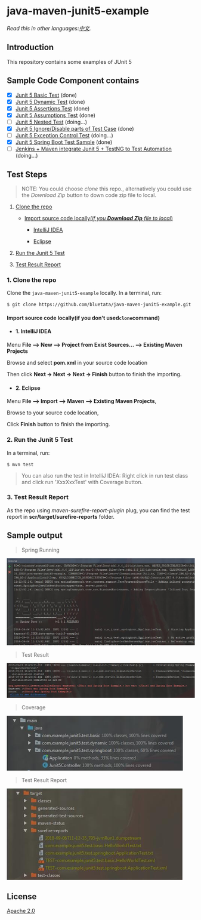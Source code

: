 # java-maven-junit5-example

*Read this in other languages:[中文](README-cn.md).*


## Introduction
This repository contains some examples of JUnit 5

## Sample Code Component contains

- [X] [Junit 5 Basic Test](/src/test/java/com/example/junit5/test/basic) (done)
- [X] [Junit 5 Dynamic Test](/src/test/java/com/example/junit5/test/dynamic) (done)
- [X] [Junit 5 Assertions Test](/src/test/java/com/example/junit5/test/assertions) (done)
- [X] [Junit 5 Assumptions Test](/src/test/java/com/example/junit5/test/assumptions) (done)
- [ ] [Junit 5 Nested Test]() (doing...)
- [X] [Junit 5 Ignore/Disable parts of Test Case](/src/test/java/com/example/junit5/test/disable) (done)
- [ ] [Junit 5 Exception Control Test]() (doing...)
- [X] [Junit 5 Spring Boot Test Sample](/src/test/java/com/example/junit5/test/springboot) (done)
- [ ] [Jenkins + Maven integrate Junit 5 + TestNG to Test Automation]() (doing...)

## Test Steps
> NOTE: You could choose *clone* this repo., alternatively you could use the *Download Zip* button  to down code zip file to local.

1. [Clone the repo](#1-clone-the-repo)

   * [Import source code locally(*if you **Download Zip** file to local*)](#import-source-code-locally-if-you-dont-used-clone-command)

      * [IntelliJ IDEA](#1-intellij-idea)

      * [Eclipse](#2-eclipse)

2. [Run the Junit 5 Test](#2-junit5-test)

3. [Test Result Report](#3-test-result-report)

### 1. Clone the repo

Clone the `java-maven-junit5-example` locally. In a terminal, run:

```
$ git clone https://github.com/bluetata/java-maven-junit5-example.git
```


#### Import source code locally(if you don't used`clone`command)

* #### 1. IntelliJ IDEA

Menu **File –> New –> Project from Exist Sources... –> Existing Maven Projects**

Browse and select **pom.xml** in your source code location

Then click **Next -> Next -> Next -> Finish** button to finish the importing.

* #### 2. Eclipse

Menu **File –> Import –> Maven –> Existing Maven Projects**,

Browse to your source code location,

Click **Finish** button to finish the importing.

### 2. Run the Junit 5 Test
In a terminal, run:

```
$ mvn test
```

> You can also run the test in IntelliJ IDEA: Right click in run test class and click run 'XxxXxxTest' with Coverage button.

### 3. Test Result Report

As the repo using *maven-surefire-report-plugin* plug, you can find the test report in **scr/target/surefire-reports** folder.

## Sample output

> Spring Running

![](doc/source/images/spring-run.jpg)

> Test Result

![](doc/source/images/spring-boot-test-result.jpg)

> Coverage

![](doc/source/images/coverage.jpg)

> Test Result Report

![](doc/source/images/test-result-report.jpg)


## License
[Apache 2.0](LICENSE)















